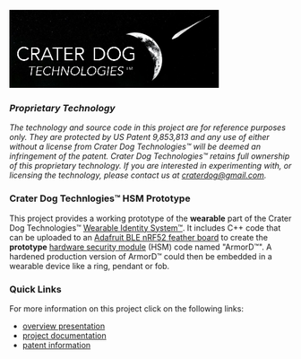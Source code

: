 ![Logo](CraterDogLogo.png)

### _Proprietary Technology_
_The technology and source code in this project are for reference purposes only.  They are protected
by US Patent 9,853,813 and any use of either without a license from Crater Dog Technologies™ will
be deemed an infringement of the patent.  Crater Dog Technologies™ retains full ownership of this
proprietary technology.  If you are interested in experimenting with, or licensing the technology,
please contact us at [craterdog@gmail.com](mailto:craterdog@gmail.com)._

### Crater Dog Technlogies™ HSM Prototype
This project provides a working prototype of the **wearable** part of the Crater Dog Technologies™
[Wearable Identity System™](https://craterdog.com/Identity.html).  It includes C++ code that can be
uploaded to an [Adafruit BLE nRF52 feather board](https://www.adafruit.com/product/3406) to create
the **prototype** [hardware security module](https://en.wikipedia.org/wiki/Hardware_security_module)
(HSM) code named "ArmorD™". A hardened production version of ArmorD™ could then be embedded in a
wearable device like a ring, pendant or fob.

### Quick Links
For more information on this project click on the following links:
 * <a href="https://github.com/craterdog-bali/cpp-bali-hsm-prototype/wiki/docs/presos/WearableIdentitySystem-Details.pdf" target="_blank">overview presentation</a>
 * [project documentation](https://github.com/craterdog-bali/cpp-bali-hsm-prototype/wiki)
 * [patent information](https://patents.google.com/patent/US9853813)
